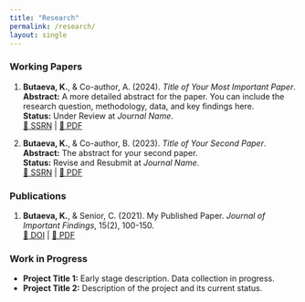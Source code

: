 ```yaml
---
title: "Research"
permalink: /research/
layout: single
---
```


### Working Papers

1.  **Butaeva, K.**, & Co-author, A. (2024). *Title of Your Most Important Paper*.  
    **Abstract:** A more detailed abstract for the paper. You can include the research question, methodology, data, and key findings here.  
    **Status:** Under Review at *Journal Name*.  
    [🔗 SSRN](https://papers.ssrn.com/sol3/papers.cfm?abstract_id=12345) | [📄 PDF](/assets/papers/paper1.pdf)

2.  **Butaeva, K.**, & Co-author, B. (2023). *Title of Your Second Paper*.  
    **Abstract:** The abstract for your second paper.  
    **Status:** Revise and Resubmit at *Journal Name*.  
    [🔗 SSRN](https://papers.ssrn.com/sol3/papers.cfm?abstract_id=67890) | [📄 PDF](/assets/papers/paper2.pdf)

### Publications

1.  **Butaeva, K.**, & Senior, C. (2021). My Published Paper. *Journal of Important Findings*, 15(2), 100-150.  
    [🔗 DOI](https://doi.org/xxxx) | [📄 PDF](/assets/papers/published_paper1.pdf)

### Work in Progress

-   **Project Title 1:** Early stage description. Data collection in progress.
-   **Project Title 2:** Description of the project and its current status.
